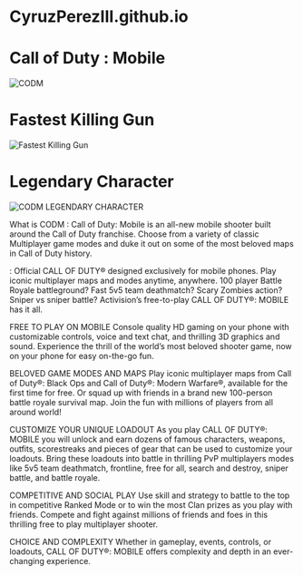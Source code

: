 # CyruzPerezIII.github.io
# Call of Duty : Mobile


![CODM](https://preview.redd.it/big-tings-mon-update-v0-faazytx8ryqb1.jpg?width=640&crop=smart&auto=webp&s=f5964e1de96d5dfdba844917f6ef990d55f2d9e1)



# Fastest Killing Gun
![Fastest Killing Gun](https://i.redd.it/current-fennec-im-using-v0-lo63h617sdzb1.jpg?s=b9bf960684f6c800b1ec3b86aff2e43a57329f7f)



# Legendary Character
![CODM LEGENDARY CHARACTER](https://preview.redd.it/best-skin-in-codm-v0-kqh04anplu0c1.jpg?width=640&crop=smart&auto=webp&s=a934cba47949c4797baf80f9bfa3d043f6d5d078)



What is CODM
 : Call of Duty: Mobile is an all-new mobile shooter built around the Call of Duty franchise. Choose from a variety of classic Multiplayer game modes and duke it out on some of the most beloved maps in Call of Duty history.


 : Official CALL OF DUTY® designed exclusively for mobile phones. Play iconic multiplayer maps and modes anytime, anywhere. 100 player Battle Royale battleground? Fast 5v5 team deathmatch? Scary Zombies action? Sniper vs sniper battle? Activision’s free-to-play CALL OF DUTY®: MOBILE has it all.

FREE TO PLAY ON MOBILE
Console quality HD gaming on your phone with customizable controls, voice and text chat, and thrilling 3D graphics and sound. Experience the thrill of the world’s most beloved shooter game, now on your phone for easy on-the-go fun.

BELOVED GAME MODES AND MAPS
Play iconic multiplayer maps from Call of Duty®: Black Ops and Call of Duty®: Modern Warfare®, available for the first time for free. Or squad up with friends in a brand new 100-person battle royale survival map. Join the fun with millions of players from all around world!

CUSTOMIZE YOUR UNIQUE LOADOUT
As you play CALL OF DUTY®: MOBILE you will unlock and earn dozens of famous characters, weapons, outfits, scorestreaks and pieces of gear that can be used to customize your loadouts. Bring these loadouts into battle in thrilling PvP multiplayers modes like 5v5 team deathmatch, frontline, free for all, search and destroy, sniper battle, and battle royale.

COMPETITIVE AND SOCIAL PLAY
Use skill and strategy to battle to the top in competitive Ranked Mode or to win the most Clan prizes as you play with friends. Compete and fight against millions of friends and foes in this thrilling free to play multiplayer shooter.

CHOICE AND COMPLEXITY
Whether in gameplay, events, controls, or loadouts, CALL OF DUTY®: MOBILE offers complexity and depth in an ever-changing experience.
